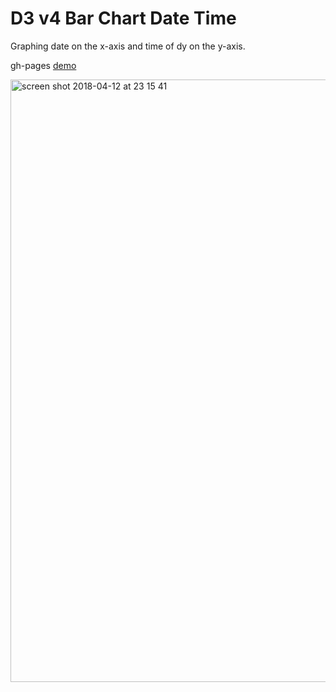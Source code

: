 # D3 v4 Bar Chart Date Time

Graphing date on the x-axis and time of dy on the y-axis.

gh-pages [demo](https://shanegibney.github.io/D3-Date-Hours-Graph)

<img width="964" alt="screen shot 2018-04-12 at 23 15 41" src="https://user-images.githubusercontent.com/17167992/38707088-beaa3dde-3ea7-11e8-8079-fecb77bd9690.png">
